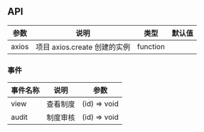 ## API

| 参数  | 说明                         | 类型     | 默认值 |
| ----- | ---------------------------- | -------- | ------ |
| axios | 项目 axios.create 创建的实例 | function |

### 事件

| 事件名称 | 说明     | 参数         |
| -------- | -------- | ------------ |
| view     | 查看制度 | (id) => void |
| audit    | 制度审核 | (id) => void |
